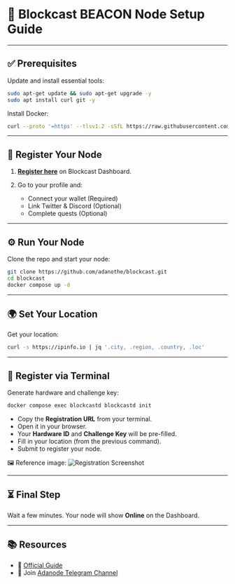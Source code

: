 
# 🚀 Blockcast BEACON Node Setup Guide

---

## ✅ Prerequisites

Update and install essential tools:

```bash
sudo apt-get update && sudo apt-get upgrade -y
sudo apt install curl git -y
````

Install Docker:

```bash
curl --proto '=https' --tlsv1.2 -sSfL https://raw.githubusercontent.com/Dedenwrg/dependencies/main/docker/docker.sh | sudo sh
```

---

## 📝 Register Your Node

1. **[Register here](https://app.blockcast.network?referral-code=IEMPcM)** on Blockcast Dashboard.
2. Go to your profile and:

   * Connect your wallet (Required)
   * Link Twitter & Discord (Optional)
   * Complete quests (Optional)

---

## ⚙️ Run Your Node

Clone the repo and start your node:

```bash
git clone https://github.com/adanothe/blockcast.git
cd blockcast
docker compose up -d
```

---

## 🌍 Set Your Location

Get your location:

```bash
curl -s https://ipinfo.io | jq '.city, .region, .country, .loc'
```

---

## 🔐 Register via Terminal

Generate hardware and challenge key:

```bash
docker compose exec blockcastd blockcastd init
```

* Copy the **Registration URL** from your terminal.
* Open it in your browser.
* Your **Hardware ID** and **Challenge Key** will be pre-filled.
* Fill in your location (from the previous command).
* Submit to register your node.

🖼️ Reference image:
![Registration Screenshot](https://docs.blockcast.network/~gitbook/image?url=https%3A%2F%2F3364791352-files.gitbook.io%2F%7E%2Ffiles%2Fv0%2Fb%2Fgitbook-x-prod.appspot.com%2Fo%2Fspaces%252FXrwmDBB6htefs8IbVcEc%252Fuploads%252FXJkLd8gHhJGjKbRGh7v5%252FScreenshot%25202025-05-01%2520at%25206.19.08%25E2%2580%25AFPM.png%3Falt%3Dmedia%26token%3Db8a15abb-7cd1-4f9a-9d21-42b8c74b1950\&width=400\&dpr=3\&quality=100\&sign=a575b041\&sv=2)

---

## ⏳ Final Step

Wait a few minutes. Your node will show **Online** on the Dashboard.

---

## 📚 Resources

* 🔗 [Official Guide](https://docs.blockcast.network/main/getting-started/how-do-i-participate-in-the-network/beacon/start-running-your-beacon-today)
* 💬 Join [Adanode Telegram Channel](https://t.me/adanode)
